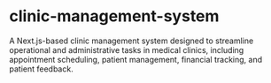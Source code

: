 # clinic-management-system
A Next.js-based clinic management system designed to streamline operational and administrative tasks in medical clinics, including appointment scheduling, patient management, financial tracking, and patient feedback.
